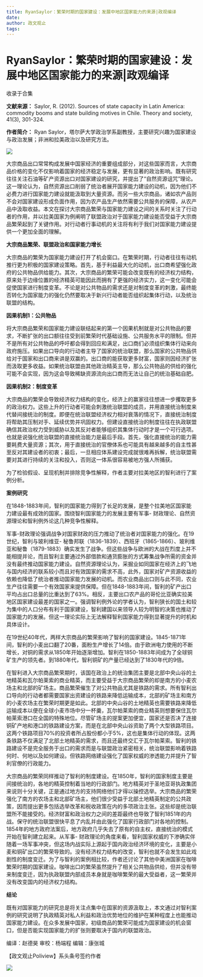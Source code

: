 ```yaml
---
title: RyanSaylor：繁荣时期的国家建设：发展中地区国家能力的来源|政观编译
date: 
author: 政文观止
tags: 
---
```

# RyanSaylor：繁荣时期的国家建设：发展中地区国家能力的来源|政观编译


收录于合集

**文献来源：** Saylor, R. (2012). Sources of state capacity in Latin America:
commodity booms and state building motives in Chile. Theory and society,
41(3), 301-324.

  

 **作者简介：** Ryan Saylor，塔尔萨大学政治学系副教授，主要研究兴趣为国家建设与政治发展；非洲和拉美政治以及研究方法。

![](/images/260/2.png)  
  

  

大宗商品出口常常构成发展中国家经济的重要组成部分，对这些国家而言，大宗商品价格的变化不仅影响着国家的经济稳定与发展，更有显著的政治影响。既有研究往往关注石油等矿产资源出口对国家建设的研究，并提出了“自然资源诅咒”理论。这一理论认为，自然资源出口削弱了统治者展开国家能力建设的动机，因为他们不必费力进行国家能力建设就能汲取到大量资源。而另一些大宗商品，诸如农产品则不会对国家建设形成负面作用，因为农产品生产依然需要公共服务的保障，从农产品中汲取收益。本文在探讨大宗商品繁荣与国家能力建设之间的关系时关注了行动者的作用，并以拉美国家为例阐明了联盟政治对于国家能力建设能否受益于大宗商品繁荣起到了关键作用。对行动者行事动机的关注将有利于我们对国家能力建设提供一个更加全面的理解。

  

  

 **大宗商品繁荣、联盟政治和国家能力增长**

  

大宗商品的繁荣为国家能力建设打开了机会窗口。在繁荣时期，行动者往往有动机推行更为积极的国家建设策略。首先，基于利益最大化的动机，出口商希望强化政府的公共物品供给能力。其次，大宗商品的繁荣可能会改变既有的经济权力结构，原来处于边缘位置的经济精英可能因此而拥有了更强的经济实力，这一变化可能会促使国家进行制度变革。不论是对公共物品的需求还是对制度变革的刺激，最终能否转化为国家能力的强化仍然要取决于新兴行动者能否组织起集体行动，以及统治联盟的结构。

  

 **因果机制1：公共物品**

  

将大宗商品繁荣和国家能力建设联结起来的第一个因果机制就是对公共物品的要求，不断扩张的出口额往往受到前繁荣时代基础设施、公共服务水平的限制。但并不是所有对公共物品的呼吁都会得到回应和满足，出口商们必须组织集体行动来向政府施压。如果出口导向的行动者主导了国家的统治联盟，那么国家的公共物品供给对于国家和出口商来讲是双赢的。出口商的能获取更多财富，国家则因经济扩张而汲取更多收益。如果统治联盟由其他政治精英主导，那么公共物品的供给的强化可能不会实现，因为这会导致稀缺资源流向出口商而无法让自己的统治基础自肥。

  

 **因果机制2：制度变革**

  

大宗商品的繁荣会导致经济权力结构的变化，经济上的赢家往往想进一步攫取更多的政治权力。这些上升的行动者可能会刺激统治联盟的成员，并用直接统治制度来代替间接统治的制度。即便在统治联盟经济权力相对衰落的情况下，直接统治制度将帮助其压制对手、延续优势并巩固权力。但建设直接统治的制度往往在执政联盟确信其政治权力受到威胁以及其反对者能够组织其集体行动时才是一个可行选项。也就是说强化统治联盟的直接统治能力是最后手段。首先，强化直接统治的能力需要耗费大量资源；其次，用于直接统治的官僚体系也可能具有越来越多的自主性甚至反对其建设者的初衷；最后，一旦相应体系建设完成就很难再拆解，统治联盟需要对其进行持续的关注和投入，否则这一体系很容易被地方强人所捕获。

  

为了检验假设、呈现机制并排除竞争性解释，作者主要对拉美地区的智利进行了案例分析。

  

  

 **案例研究**

  

在1848-1883年间，智利的国家能力得到了长足的发展，是整个拉美地区国家能力建设最有成效的国家。围绕智利国家能力的发展主要有军事-
财政理论、自然资源理论和智利例外论这几种竞争性解释。

  

军事-财政理论强调战争对国家财政的压力推动了统治者对国家能力的强化。在19世纪，智利与玻利维亚-
秘鲁邦联（1836-1839）、西班牙（1865-1866）、玻利维亚和秘鲁（1879-1883）确实发生了战争。但这些战争与欧洲的大战在烈度上并不能相提并论，而且智利主要通过外部借款和通货膨胀的方式筹集战争所需的资金并没有最终推动国家能力建设。自然资源理论认为，采掘业如同国家在经济上的飞地与国内经济的联系较小而且对有效国家的需求不高，此外，国家对矿产资源收益的依赖也降低了统治者推动国家能力发展的动机。而农业商品出口则与此不同，农业生产往往需要一个有效国家来提供保障。但在1848-1883年间，智利的矿产出口平均占出口总量的比重达到了63%。相反，主要出口农产品的哥伦比亚确实拉美地区国家建设最差的国家之一。强调智利例外论的学者认为，智利狭长的国土和较为集中的人口分布有利于国家建设，智利建国以来领导人较为明智的决策也推动了国家能力的发展。但这一理论实际上无法解释智利国家能力得到显著提升的时机和具体设计。

  

在19世纪40年代，两样大宗商品的繁荣影响了智利的国家建设。1845-1871年间，智利的小麦出口翻了20番，面粉生产增长了14倍。由于欧洲电力使用的不断增长，对铜的需求从1850年开始逐渐增加。智利在1850-1883年间成为了全球铜矿生产的领先者。到1880年代，智利铜矿的产量已经达到了1830年代的9倍。

  

在智利进入大宗商品繁荣期时，该国在政治上的统治集团主要是北部中央山谷的土地精英和瓦尔帕莱索的商业精英，而主要受益于大宗商品繁荣的却是南方的小麦农场主和北部的矿场主。商品繁荣催生了对公共物品尤其是铁路的需求。所有智利出口导向的行动者都需要国家出资建设的铁路来降低运输成本，北部的矿场主和南方的小麦农场主在繁荣时期更是如此。北部的中央山谷的土地精英也需要铁路来降低运输成本以便在全球小麦市场中分一杯羹，瓦尔帕莱索的商业精英则想要保住瓦尔帕莱索港口在全国的特殊地位。尽管矿场主的提案更加便宜，国家还是否决了连接铜矿产地和港口的铁路建设方案，而是在北部中央山谷资助了两个大型铁路项目。这两个铁路项目70%的投资者所占股份都小于5%，这也是集体行动的体现。这两条铁路不仅满足了北部土地精英的需求，而且还最终交汇于瓦尔帕莱索。智利的铁路建设不是完全服务于出口的需求而是与联盟政治紧密相关，统治联盟影响着铁路何时、何地以及如何建设。但铁路网络建设强化了国家权威的渗透能力并提升了智利官僚的行政能力。

  

大宗商品的繁荣同样推动了智利的制度建设。在1850年，智利的国家制度主要是间接统治的，各地的精英控制着当地的行政部门。地方精英对于圣地亚哥执政集团来说则十分关键，正是通过地方的支持网络他们才得以操控选举。大宗商品的繁荣强化了南方的农场主和北部矿场主，他们很少受益于北部土地精英制定的公共政策，因而提出更多包括选举改革和税收政策在内的多项政治主张。这些却是统治联盟所不能接受的。经济财富和政治权力之间的差距最终也导致了智利1851年的内战。保守的统治联盟很快平息了内乱并由此强化了国家行政部门对各地的控制。1854年的地方政府法案后，地方政府几乎失去了原有的自主权，直接统治的模式开始在智利建立起来。从军事-
财政理论的角度来看，智利国家权威的下渗确实伴随着一场军事冲突，但这场内战实际上源起于国内政治经济环境的变化，主要是小麦和铜矿出口的繁荣导致的。没有经济权力结构的改变，智利也就不会发生如此戏剧性的制度变迁。为了与智利的案例相比较，作者还讨论了其他中美洲国家在咖啡繁荣时期的国家建设。咖啡出口的繁荣虽然提升了相关公共物品供给，但并没有带来制度变迁，因为执政联盟内部成员本身就是咖啡繁荣的最大受益者，这一繁荣并没有改变国内的经济权力结构。

  

  

 **结论**

  

既有对国家能力的研究总是将关注点集中在国家的资源汲取上，本文通过对智利案例的研究说明了执政精英对私人利益和政治优势地位的维护在某种程度上也能推动国家能力建设。在众多发展中国家，初级商品的繁荣可能成为国家建设的机会窗口，但是否能实现国家能力的扩张则要取决于国内的联盟政治。

  

编译：赵德昊 审校：杨端程 编辑：康张城

【政文观止Poliview】系头条号签约作者

  

![](/images/260/3.jpeg)

  


